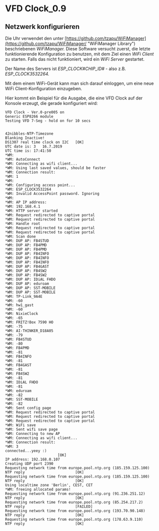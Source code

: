 # VFD Clock_0.9

## Netzwerk konfigurieren

Die Uhr verwendet den unter [https://github.com/tzapu/WiFiManager](https://github.com/tzapu/WiFiManager/ "WiFiManager Library")
beschriebenen *WiFiManager.* Diese Software versucht zuerst, die letzte funktionierende Konfiguration zu benutzen, mit dem Ziel
einen *WiFi Client* zu starten. Falls das nicht funktioniert, wird ein *WiFi Server* gestartet.

Der Name des Servers ist *ESP_CLOCK#CHIP_ID#* - also z.B. *ESP_CLOCK3532264.*

Mit dem einem WiFi-Gerät kann man sich darauf einloggen, um eine neue WiFi Client-Konfiguration einzugeben.

Hier kommt ein Beispiel für die Ausgabe, die eine VFD Clock auf der Konsole erzeugt, die gerade konfiguriert wird:

```text
VFD Clock - Ver.0-pre005 on
Generic ESP8266 module
Testing VFD 7-Seg - hold on for 10 secs


42nibbles-NTP-Timezone
Blanking Inactive!
DS1307 real time clock on I2C   [OK]
UTC date is: 3   16.7.2019
UTC time is: 17:41:50
*WM:
*WM: AutoConnect
*WM: Connecting as wifi client...
*WM: Using last saved values, should be faster
*WM: Connection result:
*WM: 1
*WM:
*WM: Configuring access point...
*WM: ESP_CLOCK3532264
*WM: Invalid AccessPoint password. Ignoring
*WM:
*WM: AP IP address:
*WM: 192.168.4.1
*WM: HTTP server started
*WM: Request redirected to captive portal
*WM: Request redirected to captive portal
*WM: Handle root
*WM: Request redirected to captive portal
*WM: Request redirected to captive portal
*WM: Scan done
*WM: DUP AP: FB4STUD
*WM: DUP AP: FB4PMD
*WM: DUP AP: FB4PMD
*WM: DUP AP: FB4INFO
*WM: DUP AP: FB4INFO
*WM: DUP AP: FB4INFO
*WM: DUP AP: FB4GAST
*WM: DUP AP: FB4SW2
*WM: DUP AP: FB4SW2
*WM: DUP AP: IDiAL FHDO
*WM: DUP AP: eduroam
*WM: DUP AP: SST-MOBILE
*WM: DUP AP: SST-MOBILE
*WM: TP-Link_9A4E
*WM: -60
*WM: hw1_gast
*WM: -60
*WM: NixieClock
*WM: -65
*WM: FRITZ!Box 7590 HO
*WM: -75
*WM: AI-THINKER_D18A05
*WM: -79
*WM: FB4STUD
*WM: -80
*WM: FB4PMD
*WM: -81
*WM: FB4INFO
*WM: -81
*WM: FB4GAST
*WM: -81
*WM: FB4SW2
*WM: -81
*WM: IDiAL FHDO
*WM: -81
*WM: eduroam
*WM: -82
*WM: SST-MOBILE
*WM: -82
*WM: Sent config page
*WM: Request redirected to captive portal
*WM: Request redirected to captive portal
*WM: Request redirected to captive portal
*WM: WiFi save
*WM: Sent wifi save page
*WM: Connecting to new AP
*WM: Connecting as wifi client...
*WM: Connection result:
*WM: 3
connected...yeey :)
                        [OK]
IP address: 192.168.0.107
Creating UDP port 2390
Requesting network time from europe.pool.ntp.org (185.159.125.100)
NTP reply                       [OK]
Requesting network time from europe.pool.ntp.org (185.159.125.100)
NTP reply                       [OK]
Using localtime zone 'Berlin', CEST, CET
*WM: freeing allocated params!
Requesting network time from europe.pool.ntp.org (91.236.251.12)
NTP reply                       [OK]
Requesting network time from europe.pool.ntp.org (85.254.217.2)
NTP reply                       [FAILED]
Requesting network time from europe.pool.ntp.org (193.70.90.148)
NTP reply                       [OK]
Requesting network time from europe.pool.ntp.org (178.63.9.110)
NTP reply                       [OK]
```
